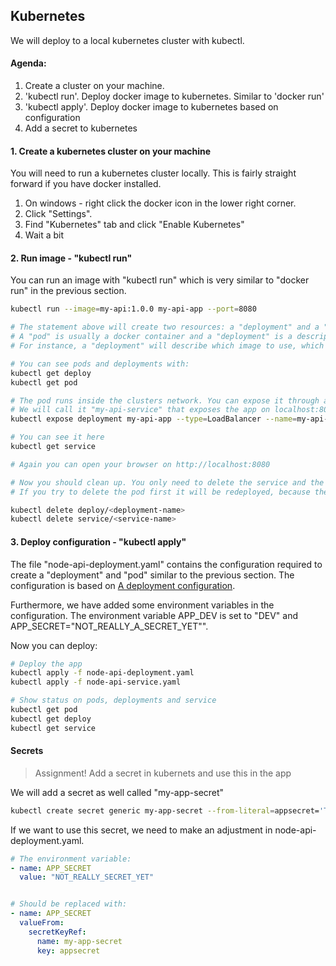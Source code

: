 ## Kubernetes
We will deploy to a local kubernetes cluster with kubectl. 

#### Agenda: 
1. Create a cluster on your machine.
2. 'kubectl run'. Deploy docker image to kubernetes. Similar to 'docker run'
3. 'kubectl apply'. Deploy docker image to kubernetes based on configuration
4. Add a secret to kubernetes


#### 1. Create a kubernetes cluster on your machine 
You will need to run a kubernetes cluster locally. This is fairly straight forward if you have docker installed.
 1. On windows - right click the docker icon in the lower right corner. 
 2. Click "Settings". 
 3. Find "Kubernetes" tab and click "Enable Kubernetes"
 4. Wait a bit

#### 2. Run image - "kubectl run"
You can run an image with "kubectl run" which is very similar to "docker run" in the previous section.

```bash
kubectl run --image=my-api:1.0.0 my-api-app --port=8080

# The statement above will create two resources: a "deployment" and a "pod". 
# A "pod" is usually a docker container and a "deployment" is a description of the desired state after a deploy.
# For instance, a "deployment" will describe which image to use, which ports to expose and how many instances of an app

# You can see pods and deployments with:
kubectl get deploy
kubectl get pod

# The pod runs inside the clusters network. You can expose it through a service. 
# We will call it "my-api-service" that exposes the app on localhost:8080.
kubectl expose deployment my-api-app --type=LoadBalancer --name=my-api-service --port=8080

# You can see it here
kubectl get service

# Again you can open your browser on http://localhost:8080

# Now you should clean up. You only need to delete the service and the "deployment", and not the pod 
# If you try to delete the pod first it will be redeployed, because the "deployment" expects a running pod.

kubectl delete deploy/<deployment-name>
kubectl delete service/<service-name>
```
 
#### 3. Deploy configuration - "kubectl apply"
The file "node-api-deployment.yaml" contains the configuration required to create a "deployment" and "pod" similar to the previous section. The configuration is based on [A deployment configuration](https://kubernetes.io/docs/concepts/workloads/controllers/deployment/#creating-a-deployment).

Furthermore, we have added some environment variables in the configuration. The environment variable APP_DEV is set to "DEV" and APP_SECRET="NOT_REALLY_A_SECRET_YET"".

Now you can deploy:
```bash
# Deploy the app
kubectl apply -f node-api-deployment.yaml
kubectl apply -f node-api-service.yaml

# Show status on pods, deployments and service
kubectl get pod
kubectl get deploy
kubectl get service

```   

#### Secrets

> Assignment! Add a secret in kubernets and use this in the app

We will add a secret as well called "my-app-secret"
```bash
kubectl create secret generic my-app-secret --from-literal=appsecret='This is a very secret message'
```

If we want to use this secret, we need to make an adjustment in node-api-deployment.yaml.

```yaml
# The environment variable:
- name: APP_SECRET
  value: "NOT_REALLY_SECRET_YET"


# Should be replaced with:
- name: APP_SECRET
  valueFrom:
    secretKeyRef:
      name: my-app-secret
      key: appsecret
``` 